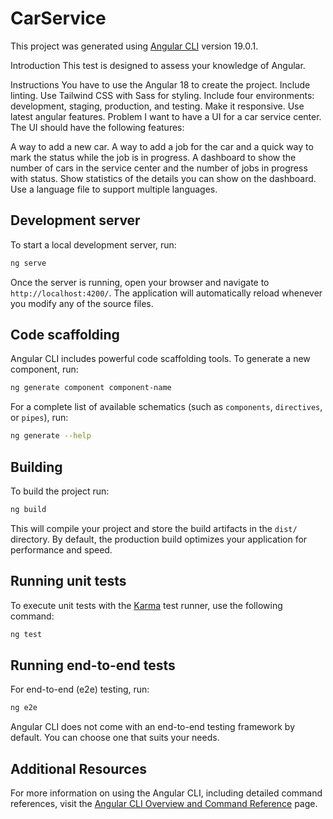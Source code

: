# CarService

This project was generated using [Angular CLI](https://github.com/angular/angular-cli) version 19.0.1.

Introduction
This test is designed to assess your knowledge of Angular.

Instructions
You have to use the Angular 18 to create the project.
Include linting.
Use Tailwind CSS with Sass for styling.
Include four environments: development, staging, production, and testing.
Make it responsive.
Use latest angular features.
Problem
I want to have a UI for a car service center. The UI should have the following features:

A way to add a new car.
A way to add a job for the car and a quick way to mark the status while the job is in progress.
A dashboard to show the number of cars in the service center and the number of jobs in progress with status.
Show statistics of the details you can show on the dashboard.
Use a language file to support multiple languages.

## Development server

To start a local development server, run:

```bash
ng serve
```

Once the server is running, open your browser and navigate to `http://localhost:4200/`. The application will automatically reload whenever you modify any of the source files.

## Code scaffolding

Angular CLI includes powerful code scaffolding tools. To generate a new component, run:

```bash
ng generate component component-name
```

For a complete list of available schematics (such as `components`, `directives`, or `pipes`), run:

```bash
ng generate --help
```

## Building

To build the project run:

```bash
ng build
```

This will compile your project and store the build artifacts in the `dist/` directory. By default, the production build optimizes your application for performance and speed.

## Running unit tests

To execute unit tests with the [Karma](https://karma-runner.github.io) test runner, use the following command:

```bash
ng test
```

## Running end-to-end tests

For end-to-end (e2e) testing, run:

```bash
ng e2e
```

Angular CLI does not come with an end-to-end testing framework by default. You can choose one that suits your needs.

## Additional Resources

For more information on using the Angular CLI, including detailed command references, visit the [Angular CLI Overview and Command Reference](https://angular.dev/tools/cli) page.
